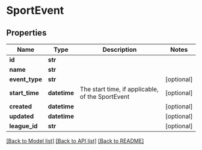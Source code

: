 # SportEvent

## Properties
Name | Type | Description | Notes
------------ | ------------- | ------------- | -------------
**id** | **str** |  | 
**name** | **str** |  | 
**event_type** | **str** |  | [optional] 
**start_time** | **datetime** | The start time, if applicable, of the SportEvent | [optional] 
**created** | **datetime** |  | [optional] 
**updated** | **datetime** |  | [optional] 
**league_id** | **str** |  | [optional] 

[[Back to Model list]](../README.md#documentation-for-models) [[Back to API list]](../README.md#documentation-for-api-endpoints) [[Back to README]](../README.md)

